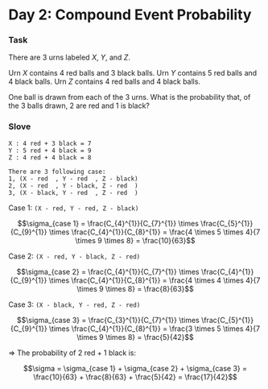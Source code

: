 # Day 2: Compound Event Probability


### Task

There are $3$ urns labeled $X$, $Y$, and $Z$.

Urn $X$ contains $4$ red balls and $3$ black balls.
Urn $Y$ contains $5$ red balls and $4$ black balls.
Urn $Z$ contains $4$ red balls and $4$ black balls.

One ball is drawn from each of the $3$ urns. What is the probability that, of the $3$ balls drawn, $2$ are red and $1$ is black?

### Slove

```
X : 4 red + 3 black = 7
Y : 5 red + 4 black = 9
Z : 4 red + 4 black = 8

There are 3 following case:
1, (X - red  , Y - red  , Z - black)
2, (X - red  , Y - black, Z - red  )
3, (X - black, Y - red  , Z - red  )
```
Case 1: `(X - red, Y - red, Z - black)`
```math
\sigma_{case 1} = \frac{C_{4}^{1}}{C_{7}^{1}} \times \frac{C_{5}^{1}}{C_{9}^{1}} \times \frac{C_{4}^{1}}{C_{8}^{1}} 
                = \frac{4 \times 5 \times 4}{7 \times 9 \times 8} 
                = \frac{10}{63}
```

Case 2: `(X - red, Y - black, Z - red)`
```math
\sigma_{case 2} = \frac{C_{4}^{1}}{C_{7}^{1}} \times \frac{C_{4}^{1}}{C_{9}^{1}} \times \frac{C_{4}^{1}}{C_{8}^{1}} 
                = \frac{4 \times 4 \times 4}{7 \times 9 \times 8} 
                = \frac{8}{63}
```

Case 3: `(X - black, Y - red, Z - red)`
```math
\sigma_{case 3} = \frac{C_{3}^{1}}{C_{7}^{1}} \times \frac{C_{5}^{1}}{C_{9}^{1}} \times \frac{C_{4}^{1}}{C_{8}^{1}} 
                = \frac{3 \times 5 \times 4}{7 \times 9 \times 8} 
                = \frac{5}{42}
```

=> The probability of 2 red + 1 black is:

```math
\sigma = \sigma_{case 1} + \sigma_{case 2} + \sigma_{case 3} = \frac{10}{63} + \frac{8}{63} + \frac{5}{42} = \frac{17}{42}
```
